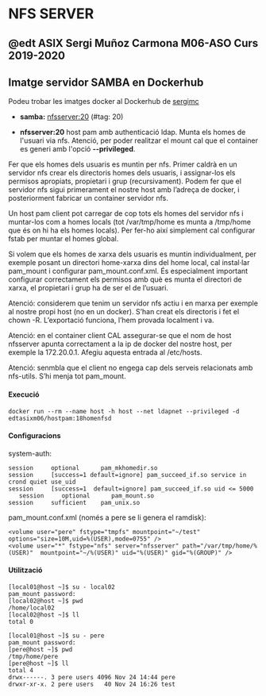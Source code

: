 # NFS SERVER 
## @edt ASIX Sergi Muñoz Carmona M06-ASO Curs 2019-2020

## Imatge servidor SAMBA en Dockerhub
Podeu trobar les imatges docker al Dockerhub de [sergimc](https://hub.docker.com/u/sergimc/)
* **samba:** [nfsserver:20](https://cloud.docker.com/repository/docker/sergimc/nfsserver) (#tag: 20)

 * **nfsserver:20** host pam amb authenticació ldap. Munta els homes de l'usuari via nfs.
Atenció, per poder realitzar el mount cal que el container es generi amb l'opció **--privileged**.


Fer que els homes dels usuaris es muntin per nfs. Primer caldrà en un servidor nfs crear els directoris homes dels usuaris, i assignar-los els permisos apropiats, propietari i grup (recursivament). Podem fer que el servidor nfs sigui primerament el nostre host amb l’adreça de docker, i posteriorment fabricar un container servidor nfs.

Un host  pam client pot carregar de cop tots els homes del servidor nfs i muntar-los com a homes locals (tot /var/tmp/home es munta a /tmp/home que és on hi ha els homes locals). Per fer-ho així simplement cal configurar fstab per muntar el homes global.

Si volem que els homes de xarxa dels usuaris es muntin individualment, per exemple posant un directori home-xarxa dins del home local, cal instal·lar pam_mount i configurar pam_mount.conf.xml. 
És especialment important configurar correctament els permisos amb què es munta el directori de xarxa, el propietari i grup ha de ser el de l’usuari.

Atenció: considerem que tenim un servidor nfs actiu i en marxa per exemple al nostre propi host (no en un docker). S’han creat els directoris i fet el chown -R. L’exportació funciona, l’hem provada localment i va.

Atenció: en el container client CAL assegurar-se que el nom de host nfsserver apunta correctament a la ip de docker del nostre host, per exemple la 172.20.0.1. Afegiu aquesta entrada al /etc/hosts.

Atenció: senmbla que el client no engega cap dels serveis relacionats amb nfs-utils. S’hi menja tot pam_mount.


#### Execució

```
docker run --rm --name host -h host --net ldapnet --privileged -d edtasixm06/hostpam:18homenfsd
```

#### Configuracions

system-auth:
```
session     optional      pam_mkhomedir.so
session     [success=1 default=ignore] pam_succeed_if.so service in crond quiet use_uid
session     [success=1  default=ignore] pam_succeed_if.so uid <= 5000
   session     optional      pam_mount.so
session     sufficient    pam_unix.so

```

pam_mount.conf.xml (només a pere se li genera el  ramdisk):
```
<volume user="pere" fstype="tmpfs" mountpoint="~/test" options="size=10M,uid=%(USER),mode=0755" />
<volume user="*" fstype="nfs" server="nfsserver" path="/var/tmp/home/%(USER)"  mountpoint="~/%(USER)" uid="%(USER)" gid="%(GROUP)" />
```


#### Utilització

```
[local01@host ~]$ su - local02
pam_mount password:
[local02@host ~]$ pwd
/home/local02
[local02@host ~]$ ll
total 0

[local01@host ~]$ su - pere
pam_mount password:
[pere@host ~]$ pwd
/tmp/home/pere
[pere@host ~]$ ll
total 4
drwx------. 3 pere users 4096 Nov 24 14:44 pere
drwxr-xr-x. 2 pere users   40 Nov 24 16:26 test
```

